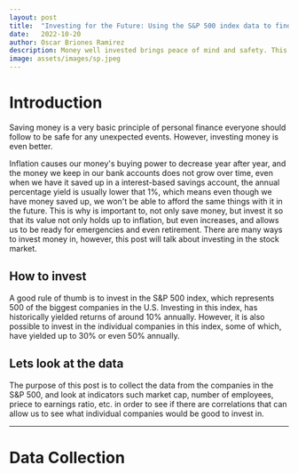 ```yaml
---
layout: post
title:  "Investing for the Future: Using the S&P 500 index data to find good companies to invest in"
date:   2022-10-20
author: Oscar Briones Ramirez
description: Money well invested brings peace of mind and safety. This post shows how to collect S&P 500 index data from a couple of websites
image: assets/images/sp.jpeg
---
```


# Introduction

Saving money is a very basic principle of personal finance everyone should follow to be safe for any unexpected events. However, investing money is even better. 

Inflation causes our money's buying power to decrease year after year, and the money we keep in our bank accounts does not grow over time, even when we have it saved up in a interest-based savings account, the annual percentage yield is usually lower that 1%, which means even though we have money saved up, we won't be able to afford the same things with it in the future.
This is why is important to, not only save money, but invest it so that its value not only holds up to inflation, but even increases, and allows us to be ready for emergencies and even retirement. There are many ways to invest money in, however, this post will talk about investing in the stock market. 

## How to invest

A good rule of thumb is to invest in the S&P 500 index, which represents 500 of the biggest companies in the U.S. Investing in this index, has historically yielded returns of around 10% annually. However, it is also possible to invest in the individual companies in this index, some of which, have yielded up to 30% or even 50% annually.


## Lets look at the data

The purpose of this post is to collect the data from the companies in the S&P 500, and look at indicators such market cap, number of employees, priece to earnings ratio, etc. in order to see if there are correlations that can allow us to see what individual companies would be good to invest in.

---

# Data Collection


